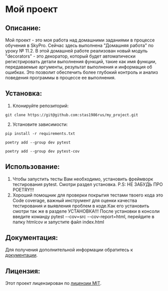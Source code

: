 # Мой проект

## Описание:

Мой проект - это моя работа над домашними заданиями в процессе обучения в SkyPro.
Сейчас здесь выполнена "Домашняя работа" по уроку № 11.2. 
В этой домашней работе реализован новый модуль "decorators" - это декоратор, который будет автоматически регистрировать детали выполнения функций,
такие как имя функции, передаваемые аргументы, результат выполнения и информация об ошибках. Это позволит обеспечить более глубокий контроль
и анализ поведения программы в процессе ее выполнения.

## Установка:

1. Клонируйте репозиторий:
```
git clone https://git@github.com:stas1986rus/my_project.git
```
2. Установите зависимости:
```
pip install -r requirements.txt
```
```
poetry add --group dev pytest
```
```
poetry add --group dev pytest-cov
```

## Использование:

1. Чтобы запустить тесты Вам необходимо, установить фреймворк тестирования pytest. Смотри раздел установка. P.S: НЕ ЗАБУДЬ ПРО POETRY!!! 
2. Хороший помощник для проверки покрытия тестами твоего кода это Code coverage, важный инструмент для оценки качества тестирования и выявления проблем в коде.Как его установить смотри так же в разделе УСТАНОВКА!!! После установки в консоли введите команду pytest --cov=src --cov-report=html, перейдите в папку htmlcov и запустите файл index.html

## Документация:

Для получения дополнительной информации обратитесь к [документации](docs/README.md).

## Лицензия:

Этот проект лицензирован по [лицензии MIT](LICENSE).